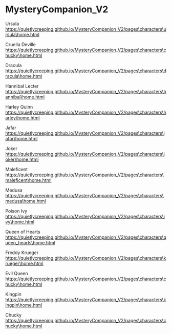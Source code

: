 # MysteryCompanion_V2


Ursula
https://quietlycreeping.github.io/MysteryCompanion_V2/pages\characters\ursula\home.html

Cruella Deville
https://quietlycreeping.github.io/MysteryCompanion_V2/pages\characters\chucky\home.html

Dracula
https://quietlycreeping.github.io/MysteryCompanion_V2/pages\characters\dracula\home.html

Hannibal Lecter
https://quietlycreeping.github.io/MysteryCompanion_V2/pages\characters\hannibal\home.html

Harley Quinn
https://quietlycreeping.github.io/MysteryCompanion_V2/pages\characters\harley\home.html

Jafar
https://quietlycreeping.github.io/MysteryCompanion_V2/pages\characters\jafar\home.html

Joker
https://quietlycreeping.github.io/MysteryCompanion_V2/pages\characters\joker\home.html

Maleficent
https://quietlycreeping.github.io/MysteryCompanion_V2/pages\characters\maleficent\home.html

Medusa
https://quietlycreeping.github.io/MysteryCompanion_V2/pages\characters\medusa\home.html

Poison Ivy
https://quietlycreeping.github.io/MysteryCompanion_V2/pages\characters\ivy\home.html

Queen of Hearts
https://quietlycreeping.github.io/MysteryCompanion_V2/pages\characters\queen_hearts\home.html

Freddy Krueger
https://quietlycreeping.github.io/MysteryCompanion_V2/pages\characters\krueger\home.html

Evil Queen
https://quietlycreeping.github.io/MysteryCompanion_V2/pages\characters\chucky\home.html

Kingpin
https://quietlycreeping.github.io/MysteryCompanion_V2/pages\characters\kingpin\home.html

Chucky
https://quietlycreeping.github.io/MysteryCompanion_V2/pages\characters\chucky\home.html


